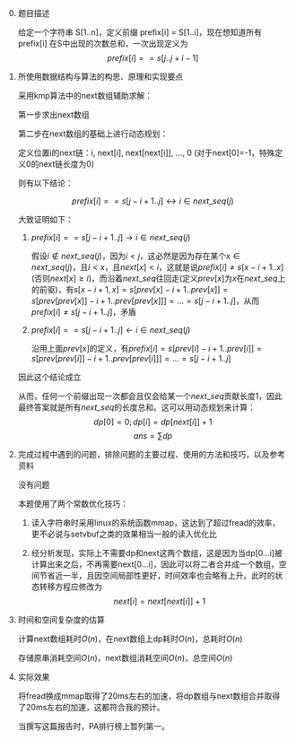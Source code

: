 0. 题目描述
   
    给定一个字符串 S[1..n]，定义前缀 prefix[i] = S[1..i]，现在想知道所有 prefix[i] 在S中出现的次数总和，一次出现定义为
    $$prefix[i]==s[j..j+i-1]$$

1. 所使用数据结构与算法的构思、原理和实现要点

    采用kmp算法中的next数组辅助求解：

    第一步求出next数组

    第二步在next数组的基础上进行动态规划：

    定义位置i的next链：i, next[i], next[next[i]], ..., 0 (对于next[0]=-1，特殊定义0的next链长度为0)

    则有以下结论：

    $$prefix[i]==s[j-i+1..j] \leftrightarrow i \in next\_seq(j)$$

    大致证明如下：

    1. $prefix[i]==s[j-i+1..j] \rightarrow i \in next\_seq(j)$

        假设$i \notin next\_seq(j)$，因为$i<j$，这必然是因为存在某个$x \in next\_seq(j)$，且$i<x$，且$next[x]<i$，这就是说$prefix[i] \ne s[x-i+1..x]$(否则$next[x]\ge i$)，而沿着$next\_seq$往回走(定义$prev[x]$为$x$在$next\_seq$上的前驱)，有$s[x-i+1,x]=s[prev[x]-i+1..prev[x]]=s[prev[prev[x]]-i+1..prev[prev[x]]]=...=s[j-i+1..j]$，从而$prefix[i] \ne s[j-i+1..j]$，矛盾
    
    2. $prefix[i]==s[j-i+1..j] \leftarrow i \in next\_seq(j)$

        沿用上面$prev[x]$的定义，有$prefix[i]=s[prev[i]-i+1..prev[i]]=s[prev[prev[i]]-i+1..prev[prev[i]]]=...=s[j-i+1..j]$

    因此这个结论成立

    从而，任何一个前缀出现一次都会且仅会给某一个$next\_seq$贡献长度$1$，因此最终答案就是所有$next\_seq$的长度总和。这可以用动态规划来计算：
    $$dp[0]=0; dp[i]=dp[next[i]]+1$$
    $$ans=\sum dp$$

2. 完成过程中遇到的问题，排除问题的主要过程、使用的方法和技巧，以及参考资料
    
    没有问题

    本题使用了两个常数优化技巧：

    1. 读入字符串时采用linux的系统函数mmap，这达到了超过fread的效率，更不必说与setvbuf之类的效果相当一般的读入优化比

    2. 经分析发现，实际上不需要dp和next这两个数组，这是因为当dp[0...i]被计算出来之后，不再需要next[0...i]，因此可以将二者合并成一个数组，空间节省近一半，且因空间局部性更好，时间效率也会略有上升。此时的状态转移方程应修改为
    $$next[i]=next[next[i]]+1$$

   
3. 时间和空间复杂度的估算
    
    计算next数组耗时$O(n)$，在next数组上dp耗时$O(n)$，总耗时$O(n)$

    存储原串消耗空间$O(n)$，next数组消耗空间$O(n)$，总空间$O(n)$

4. 实际效果
    
    将fread换成mmap取得了20ms左右的加速，将dp数组与next数组合并取得了20ms左右的加速，这都符合我的预计。

    当撰写这篇报告时，PA排行榜上暂列第一。